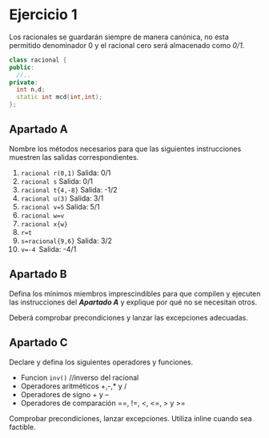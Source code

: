# Ejercicio 1
Los racionales se guardarán siempre de manera canónica, no esta
permitido denominador 0 y el racional cero será almacenado como _0/1_.
```C++
class racional {
public:
  //..
private:
  int n,d;
  static int mcd(int,int);
};
```
## Apartado A
Nombre los métodos necesarios para que las siguientes instrucciones muestren las salidas correspondientes.
   
1. `racional r(0,1)` Salida: 0/1
2. `racional s` Salida: 0/1
3. `racional t{4,-8}` Salida: -1/2
4. `racional u(3)` Salida: 3/1
5. `racional v=5` Salida: 5/1
6. `racional w=v`
7. `racional x{w}`
8. `r=t`
9. `s=racional{9,6}` Salida: 3/2
10. `v=-4 `Salida: -4/1

## Apartado B
Defina los mínimos miembros imprescindibles para que compilen y
ejecuten las instrucciones del ___Apartado A___ y explique por qué no se
necesitan otros.

Deberá comprobar precondiciones y lanzar las excepciones adecuadas.

## Apartado C
Declare y defina los siguientes operadores y funciones.

- Funcion `inv()` //inverso del racional
- Operadores aritméticos +,-,* y /
- Operadores de signo + y –
- Operadores de comparación ==, !=, <, <=, > y >=

Comprobar precondiciones, lanzar excepciones. Utiliza inline cuando sea factible.
